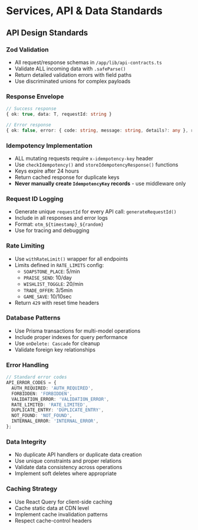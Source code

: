 # Services, API & Data Standards

## API Design Standards

### Zod Validation

- All request/response schemas in `/app/lib/api-contracts.ts`
- Validate ALL incoming data with `.safeParse()`
- Return detailed validation errors with field paths
- Use discriminated unions for complex payloads

### Response Envelope

```typescript
// Success response
{ ok: true, data: T, requestId: string }

// Error response
{ ok: false, error: { code: string, message: string, details?: any }, requestId: string }
```

### Idempotency Implementation

- ALL mutating requests require `x-idempotency-key` header
- Use `checkIdempotency()` and `storeIdempotencyResponse()` functions
- Keys expire after 24 hours
- Return cached response for duplicate keys
- **Never manually create `IdempotencyKey` records** - use middleware only

### Request ID Logging

- Generate unique `requestId` for every API call: `generateRequestId()`
- Include in all responses and error logs
- Format: `otm_${timestamp}_${random}`
- Use for tracing and debugging

### Rate Limiting

- Use `withRateLimit()` wrapper for all endpoints
- Limits defined in `RATE_LIMITS` config:
  - `SOAPSTONE_PLACE`: 5/min
  - `PRAISE_SEND`: 10/day
  - `WISHLIST_TOGGLE`: 20/min
  - `TRADE_OFFER`: 3/5min
  - `GAME_SAVE`: 10/10sec
- Return `429` with reset time headers

### Database Patterns

- Use Prisma transactions for multi-model operations
- Include proper indexes for query performance
- Use `onDelete: Cascade` for cleanup
- Validate foreign key relationships

### Error Handling

```typescript
// Standard error codes
API_ERROR_CODES = {
  AUTH_REQUIRED: 'AUTH_REQUIRED',
  FORBIDDEN: 'FORBIDDEN',
  VALIDATION_ERROR: 'VALIDATION_ERROR',
  RATE_LIMITED: 'RATE_LIMITED',
  DUPLICATE_ENTRY: 'DUPLICATE_ENTRY',
  NOT_FOUND: 'NOT_FOUND',
  INTERNAL_ERROR: 'INTERNAL_ERROR',
};
```

### Data Integrity

- No duplicate API handlers or duplicate data creation
- Use unique constraints and proper relations
- Validate data consistency across operations
- Implement soft deletes where appropriate

### Caching Strategy

- Use React Query for client-side caching
- Cache static data at CDN level
- Implement cache invalidation patterns
- Respect cache-control headers
